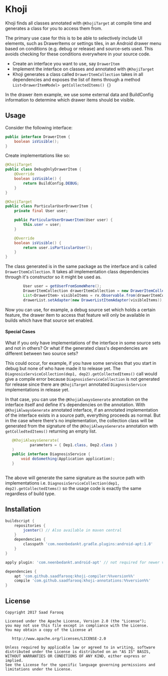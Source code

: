 Khoji
======

Khoji finds all classes annotated with `@KhojiTarget` at compile time and generates a class for you to access them from.

The primary use case for this is to be able to selectively include UI elements, such as DrawerItems
 or settings tiles, in an Android drawer menu based on conditions (e.g. debug or release) and source-sets used.
This avoids checking for these conditions everywhere in your source code.

* Create an interface you want to use, say `DrawerItem`
* Implement the interface on classes and annotated with `@KhojiTarget`
* Khoji generates a class called `DrawerItemCollection` takes in all dependencies and exposes the list of items through
a method `List<DrawerItemModel> getCollectedItems() {}`

In the drawer item example, we use some external data and BuildConfig information to determine which drawer items should
be visible.

Usage
------
Consider the following interface:
```java
public interface DrawerItem {
    boolean isVisible();
}
```

Create implementations like so:
```java
@KhojiTarget
public class DebugOnlyDrawerItem {
    @Override
    boolean isVisible() {
        return BuildConfig.DEBUG;
    }
}

@KhojiTarget
public class ParticularUserDrawerItem {
    private final User user;

    public ParticularUserDrawerItem(User user) {
        this.user = user;
    }

    @Override
    boolean isVisible() {
        return user.isParticularUser(); 
    }
}
```

The class generated is in the same package as the interface and is called `DrawerItemCollection`. It takes all 
implementation class dependencies through it's constructor so it might be used as.

```java
        User user = getUserFromSomeWhere();
        DrawerItemCollection drawerItemCollection = new DrawerItemCollection(user);
        List<DrawerItem> visibleItems = rx.Observable.from(drawerItemCollection.getCollectedItems()).filter(item::isVisible).toBlocking().single();
        drawerList.setAdapter(new DrawerListItemAdapter(visibleItems));
```

Now you can use, for example, a debug source set which holds a certain feature, the drawer item to access that feature 
will only be available in builds which have that source set enabled.

#### Special Cases
What if you only have implementations of the interface in some source sets and not in others? Or what 
if the generated class's dependencies are different between two source sets?

This could occur, for example, if you have some services that you start in debug but none of who have
 made it to release yet. The `DiagnosisServiceCollection(dep1, dep2).getCollectedItems()` call would 
 give a compile error because `DiagnosisServiceCollection` is not generated for release since there 
 are `@KhojiTarget` annotated `DiagnosisService` implementations in release yet.
  
  In that case, you can use the `@KhojiAlwaysGenerate` annotation on the interface itself and define
 it's dependencies on the annotation. With `@KhojiAlwaysGenerate` annotated interface, if an
 annotated implementation of the interface exists in a source path, everything proceeds as normal.
 But in the case where there's no implementation, the collection class will be generated from the 
 signature of the `@KhojiAlwaysGenerate` annotation with `getColledtedItems()` returning an empty list.
 
 ```java
    @KhojiAlwaysGenerate(
            parameters = { Dep1.class, Dep2.class }
    )
    public interface DiagnosisService {
        void doSomething(Application application);
    }
     
 ```

The above will generate the same signature as the source path with implementations i.e.
`DiagnosisServiceCollection(dep1, dep2).getCollectedItems()` so the usage code is exactly the same
regardless of build type.

Installation
------------
```groovy
buildscript {
    repositories {
        jcenter() // Also available in maven central
    }
    dependencies {
        classpath 'com.neenbedankt.gradle.plugins:android-apt:1.8'
    }
}

apply plugin: 'com.neenbedankt.android-apt' // not required for newer version of Android gradle

dependencies {
    apt 'com.github.saadfarooq:khoji-compiler:%%version%%'
    compile 'com.github.saadfarooq:khoji-annotations:%%version%%'
}
```



License
-------

    Copyright 2017 Saad Farooq

    Licensed under the Apache License, Version 2.0 (the "License");
    you may not use this file except in compliance with the License.
    You may obtain a copy of the License at

       http://www.apache.org/licenses/LICENSE-2.0

    Unless required by applicable law or agreed to in writing, software
    distributed under the License is distributed on an "AS IS" BASIS,
    WITHOUT WARRANTIES OR CONDITIONS OF ANY KIND, either express or implied.
    See the License for the specific language governing permissions and
    limitations under the License.